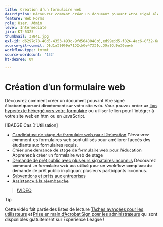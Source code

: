 ```yaml
---
title: Création d’un formulaire web
description: Découvrez comment créer un document pouvant être signé électroniquement directement sur votre site web
feature: Web Forms
role: User, Admin
level: Intermediate
jira: KT-5325
thumbnail: 37841.jpg
exl-id: d6297c78-40d5-4353-893c-9fd5648048c6,ed99edd5-f826-4ac6-8f32-6a4e6e48ddc6
source-git-commit: 51d1a59999a7132cb6e47351cc39a93d9a38eaeb
workflow-type: tm+mt
source-wordcount: '162'
ht-degree: 0%

---
```


# Création d’un formulaire web

Découvrez comment créer un document pouvant être signé électroniquement directement sur votre site web. Vous pouvez créer un [lien hypertexte hébergé vers votre formulaire](https://salesforceintegration.na2.echosign.com/public/esignWidget?wid=CBFCIBAA3AAABLblqZhBTZvjMual0H-M6HTSunw9hV1t-OdGbQI3d-nWJdEH76dHPxK1QH6DO9XGjch6QVho*) ou utiliser le lien pour l&#39;intégrer à votre site web en html ou en JavaScript.

[!BADGE Cas D’Utilisation]

* [Candidature de stage de formulaire web pour l’éducation](https://experienceleague.adobe.com/docs/document-cloud-learn/sign-learning-hub/expand/recipes/edu/usecase-edu-intern.html?lang=fr)
Découvrez comment les formulaires web sont utilisés pour améliorer l’accès des étudiants aux formulaires requis.
* [Créer une demande de stage de formulaire web pour l’éducation](https://experienceleague.adobe.com/docs/document-cloud-learn/sign-learning-hub/expand/recipes/edu/usecase-edu-intern-create.html?lang=fr)
Apprenez à créer un formulaire web de stage
* [Demande de prêt public avec plusieurs signataires inconnus](https://experienceleague.adobe.com/docs/document-cloud-learn/sign-learning-hub/expand/recipes/gov/webform-multiple-signers.html?lang=fr)
Découvrez comment un formulaire web est utilisé pour un workflow complexe de demande de prêt public impliquant plusieurs participants inconnus.
* [Subventions et prêts aux entreprises](https://experienceleague.adobe.com/docs/document-cloud-learn/sign-learning-hub/expand/recipes/gov/usecasegovgrants.html?lang=fr)
* [Assistance à la réembauche](https://experienceleague.adobe.com/docs/document-cloud-learn/sign-learning-hub/expand/recipes/gov/usecasegovreemployment.html?lang=fr)

>[!VIDEO](https://video.tv.adobe.com/v/37841?quality=12&learn=on&hidetitle=true)

>[!TIP]
>
>Cette vidéo fait partie des listes de lecture [Tâches avancées pour les utilisateurs](https://experienceleague.adobe.com/fr/playlists/acrobat-sign-perform-advanced-tasks-business-users) et [Prise en main d’Acrobat Sign pour les administrateurs](https://experienceleague.adobe.com/fr/playlists/acrobat-sign-get-started-administrators) qui sont disponibles gratuitement sur Experience League !
